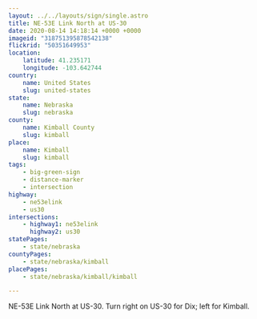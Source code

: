 ```yaml
---
layout: ../../layouts/sign/single.astro
title: NE-53E Link North at US-30
date: 2020-08-14 14:18:14 +0000 +0000
imageid: "318751395878542138"
flickrid: "50351649953"
location:
    latitude: 41.235171
    longitude: -103.642744
country:
    name: United States
    slug: united-states
state:
    name: Nebraska
    slug: nebraska
county:
    name: Kimball County
    slug: kimball
place:
    name: Kimball
    slug: kimball
tags:
    - big-green-sign
    - distance-marker
    - intersection
highway:
    - ne53elink
    - us30
intersections:
    - highway1: ne53elink
      highway2: us30
statePages:
    - state/nebraska
countyPages:
    - state/nebraska/kimball
placePages:
    - state/nebraska/kimball/kimball

---
```

NE-53E Link North at US-30.  Turn right on US-30 for Dix; left for Kimball.